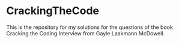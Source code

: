 # CrackingTheCode
This is the repository for my solutions for the questions of the book Cracking the Coding Interview from Gayle Laakmann McDowell.
